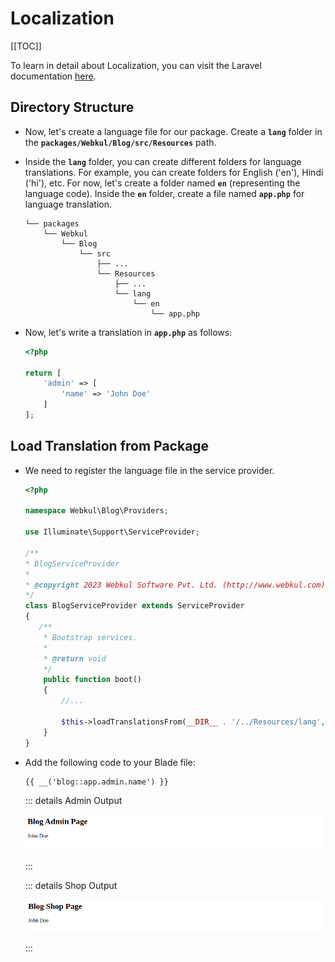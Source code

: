# Localization

[[TOC]]

To learn in detail about Localization, you can visit the Laravel documentation [here](https://laravel.com/docs/10.x/localization).

## Directory Structure

- Now, let's create a language file for our package. Create a **`lang`** folder in the **`packages/Webkul/Blog/src/Resources`** path.

- Inside the **`lang`** folder, you can create different folders for language translations. For example, you can create folders for English ('en'), Hindi ('hi'), etc. For now, let's create a folder named **`en`** (representing the language code). Inside the **`en`** folder, create a file named **`app.php`** for language translation.

  ```
  └── packages
      └── Webkul
          └── Blog
              └── src
                  ├── ...
                  └── Resources
                      ├── ...
                      └── lang
                          └── en
                              └── app.php
  ```

- Now, let's write a translation in **`app.php`** as follows:

  ```php
  <?php

  return [
      'admin' => [
          'name' => 'John Doe'
      ]
  ];
  ```

## Load Translation from Package

- We need to register the language file in the service provider.

  ```php
  <?php

  namespace Webkul\Blog\Providers;

  use Illuminate\Support\ServiceProvider;

  /**
  * BlogServiceProvider
  *
  * @copyright 2023 Webkul Software Pvt. Ltd. (http://www.webkul.com)
  */
  class BlogServiceProvider extends ServiceProvider
  {
     /**
      * Bootstrap services.
      *
      * @return void
      */
      public function boot()
      {
          //... 

          $this->loadTranslationsFrom(__DIR__ . '/../Resources/lang', 'blog');
      }
  }
  ```

- Add the following code to your Blade file:

  ```html
  {{ __('blog::app.admin.name') }}
  ```

  ::: details Admin Output

  ![Translation Output](../../assets/1.5.x/images/package-development/blog-admin-lang-output.png)

  :::

  ::: details Shop Output

  ![Translation Output](../../assets/1.5.x/images/package-development/blog-shop-lang-output.png)

  :::